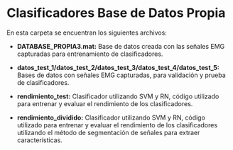 # Clasificadores Base de Datos Propia

En esta carpeta se encuentran los siguientes archivos:

* **DATABASE_PROPIA3.mat:** Base de datos creada con las señales EMG capturadas para entrenamiento de clasificadores.

* **datos_test_1/datos_test_2/datos_test_3/datos_test_4/datos_test_5:** Bases de datos con señales EMG capturadas, para validación y prueba de clasificadores.

* **rendimiento_test:** Clasificador utilizando SVM y RN, código utilizado para entrenar y evaluar el rendimiento de los clasificadores.

* **rendimiento_dividido:**  Clasificador utilizando SVM y RN, código utilizado para entrenar y evaluar el rendimiento de los clasificadores utilizando el método de segmentación de señales para extraer características.
